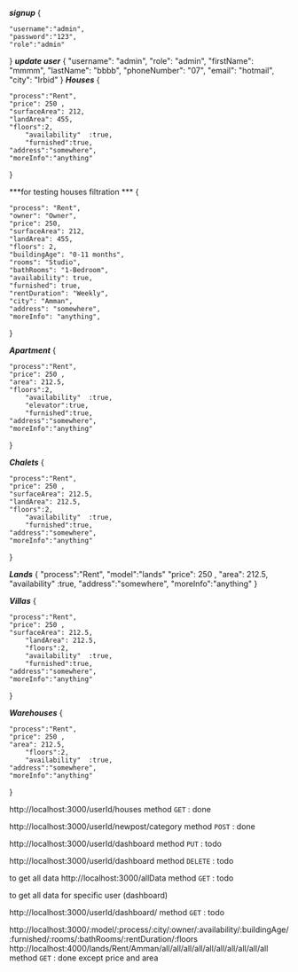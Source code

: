 ***signup***
{

    "username":"admin",
    "password":"123",
    "role":"admin"

}
***update user***
{
    "username": "admin",
    "role": "admin",
    "firstName": "mmmm",
    "lastName": "bbbb",
    "phoneNumber": "07",
    "email": "hotmail",
    "city": "Irbid"
}
***Houses***
{

    "process":"Rent",
    "price": 250 ,
    "surfaceArea": 212,
    "landArea": 455,
    "floors":2,
        "availability"  :true,
        "furnished":true,
    "address":"somewhere",
    "moreInfo":"anything"

}

***for testing houses filtration ***
{

    "process": "Rent",
    "owner": "Owner",
    "price": 250,
    "surfaceArea": 212,
    "landArea": 455,
    "floors": 2,
    "buildingAge": "0-11 months",
    "rooms": "Studio",
    "bathRooms": "1-Bedroom",
    "availability": true,
    "furnished": true,
    "rentDuration": "Weekly",
    "city": "Amman",
    "address": "somewhere",
    "moreInfo": "anything",

  }

***Apartment***
{

    "process":"Rent",
    "price": 250 ,
    "area": 212.5,
    "floors":2,
        "availability"  :true,
        "elevator":true,
        "furnished":true,
    "address":"somewhere",
    "moreInfo":"anything"

}

***Chalets***
{

    "process":"Rent",
    "price": 250 ,
    "surfaceArea": 212.5,
    "landArea": 212.5,
    "floors":2,
        "availability"  :true,
        "furnished":true,
    "address":"somewhere",
    "moreInfo":"anything"

}

***Lands***
{
    "process":"Rent",
    "model":"lands"
    "price": 250 ,
    "area": 212.5,
    "availability"  :true,
    "address":"somewhere",
    "moreInfo":"anything"
}

***Villas***
{

    "process":"Rent",
    "price": 250 ,
    "surfaceArea": 212.5,
        "landArea": 212.5,
        "floors":2,
        "availability"  :true,
        "furnished":true,
    "address":"somewhere",
    "moreInfo":"anything"

}

***Warehouses***
{

    "process":"Rent",
    "price": 250 ,
    "area": 212.5,
        "floors":2,
        "availability"  :true,
    "address":"somewhere",
    "moreInfo":"anything"

}

http://localhost:3000/userId/houses     method `GET` :  done 

http://localhost:3000/userId/newpost/category   method `POST` : done

http://localhost:3000/userId/dashboard  method `PUT` : todo

http://localhost:3000/userId/dashboard   method `DELETE` : todo

to get all data
http://localhost:3000/allData  method `GET` : todo

to get all data for specific user (dashboard)

http://localhost:3000/userId/dashboard/ method `GET` : todo

http://localhost:3000/:model/:process/:city/:owner/:availability/:buildingAge/:furnished/:rooms/:bathRooms/:rentDuration/:floors  
http://localhost:4000/lands/Rent/Amman/all/all/all/all/all/all/all/all/all/all 
method `GET` : done except price and area
